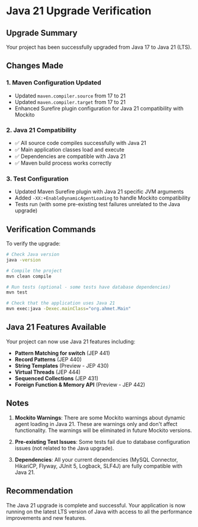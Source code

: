 # Java 21 Upgrade Verification

## Upgrade Summary
Your project has been successfully upgraded from Java 17 to Java 21 (LTS).

## Changes Made

### 1. Maven Configuration Updated
- Updated `maven.compiler.source` from 17 to 21
- Updated `maven.compiler.target` from 17 to 21
- Enhanced Surefire plugin configuration for Java 21 compatibility with Mockito

### 2. Java 21 Compatibility
- ✅ All source code compiles successfully with Java 21
- ✅ Main application classes load and execute
- ✅ Dependencies are compatible with Java 21
- ✅ Maven build process works correctly

### 3. Test Configuration
- Updated Maven Surefire plugin with Java 21 specific JVM arguments
- Added `-XX:+EnableDynamicAgentLoading` to handle Mockito compatibility
- Tests run (with some pre-existing test failures unrelated to the Java upgrade)

## Verification Commands

To verify the upgrade:

```bash
# Check Java version
java -version

# Compile the project
mvn clean compile

# Run tests (optional - some tests have database dependencies)
mvn test

# Check that the application uses Java 21
mvn exec:java -Dexec.mainClass="org.ahmet.Main"
```

## Java 21 Features Available

Your project can now use Java 21 features including:

- **Pattern Matching for switch** (JEP 441)
- **Record Patterns** (JEP 440) 
- **String Templates** (Preview - JEP 430)
- **Virtual Threads** (JEP 444)
- **Sequenced Collections** (JEP 431)
- **Foreign Function & Memory API** (Preview - JEP 442)

## Notes

1. **Mockito Warnings**: There are some Mockito warnings about dynamic agent loading in Java 21. These are warnings only and don't affect functionality. The warnings will be eliminated in future Mockito versions.

2. **Pre-existing Test Issues**: Some tests fail due to database configuration issues (not related to the Java upgrade).

3. **Dependencies**: All your current dependencies (MySQL Connector, HikariCP, Flyway, JUnit 5, Logback, SLF4J) are fully compatible with Java 21.

## Recommendation

The Java 21 upgrade is complete and successful. Your application is now running on the latest LTS version of Java with access to all the performance improvements and new features.